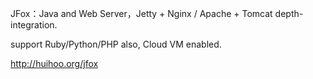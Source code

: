 JFox：Java and Web Server，Jetty + Nginx / Apache + Tomcat depth-integration.

support Ruby/Python/PHP also, Cloud VM enabled.

http://huihoo.org/jfox
